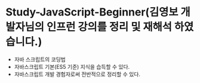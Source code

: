 # Study-JavaScript-Beginner(김영보 개발자님의 인프런 강의를 정리 및 재해석 하였습니다.)

- 자바 스크립트의 코딩법
- 자바스크립트 기본(ES5 기준) 지식을 습득할 수 있다.
- 자바스크립트 개발 경험자로써 전반적으로 정리할 수 있다.
